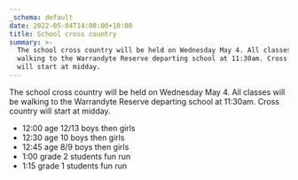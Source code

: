 ```yaml
---
_schema: default
date: 2022-05-04T14:00:00+10:00
title: School cross country
summary: >-
  The school cross country will be held on Wednesday May 4. All classes will be
  walking to the Warrandyte Reserve departing school at 11:30am. Cross country
  will start at midday.
---
```


The school cross country will be held on Wednesday May 4. All classes will be walking to the Warrandyte Reserve departing school at 11:30am. Cross country will start at midday.

* 12:00 age 12/13 boys then girls
* 12:30 age 10 boys then girls
* 12:45 age 8/9 boys then girls
* 1:00 grade 2 students fun run
* 1:15 grade 1 students fun run

